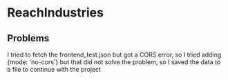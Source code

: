 # ReachIndustries

## Problems

I tried to fetch the frontend_test.json but got a CORS error, so I tried adding {mode: 'no-cors'} but that did not solve the problem, so I saved the data to a file to continue with the project
